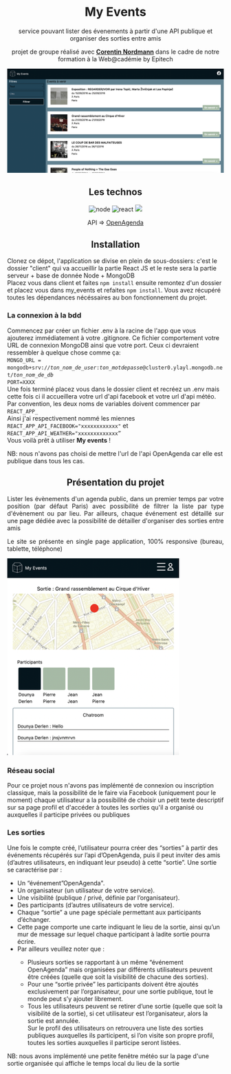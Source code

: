 <h1 align="center">My Events</h1>
<p align="center">service pouvant lister des évenements à partir d'une API publique et organiser des sorties entre amis</p>
<p align="center">projet de groupe réalisé avec <a href="https://github.com/CorentinNrd" target="_blank"><strong>Corentin Nordmann</strong></a> dans le cadre de notre formation à la Web@cadémie by Epitech</p>

<img src="./img_readme_home.png" />
<div align="center">
<h2>Les technos</h2>
<img src="https://img.shields.io/badge/Node.js-339933?style=for-the-badge&logo=nodedotjs&logoColor=white" alt="node" />
<img src="https://img.shields.io/badge/React-20232A?style=for-the-badge&logo=react&logoColor=61DAFB" alt="react" />
<img src="https://img.shields.io/badge/Tailwind_CSS-38B2AC?style=for-the-badge&logo=tailwind-css&logoColor=white" />
<p>API => <a href="https://public.opendatasoft.com/explore/dataset/evenements-publics-cibul/table/?disjunctive.tags&disjunctive.placename&disjunctive.city">OpenAgenda</a></p>
 </div>

<h2 align="center">Installation</h2>
Clonez ce dépot, l'application se divise en plein de sous-dossiers: c'est le dossier "client" qui va accueillir la partie React JS et le reste sera la partie serveur + base de donnée Node + MongoDB <br>
Placez vous dans client et faites <code>npm install</code> ensuite remontez d'un dossier et placez vous dans my_events et refaites <code>npm install</code>. Vous avez récupéré toutes les dépendances nécéssaires au bon fonctionnement du projet.<br>
<h3>La connexion à la bdd</h3>
Commencez par créer un fichier .env à la racine de l'app que vous ajouterez immédiatement à votre .gitignore. Ce fichier comportement votre URL de connexion MongoDB ainsi que votre port. Ceux ci devraient ressembler à quelque chose comme ça: <br>
<code>MONGO_URL = mongodb+srv://<i>ton_nom_de_user</i>:<i>ton_motdepasse</i>@cluster0.ylayl.mongodb.net/<i>ton_nom_de_db</i></code><br>
<code>PORT=XXXX</code><br>
Une fois terminé placez vous dans le dossier client et recréez un .env mais cette fois ci il accueillera votre url d'api facebook et votre url d'api météo. Par convention, les deux noms de variables doivent commencer par <code>REACT_APP_</code><br>
Ainsi j'ai respectivement nommé les miennes <code>REACT_APP_API_FACEBOOK="xxxxxxxxxxxx"</code> et <code>REACT_APP_API_WEATHER="xxxxxxxxxxxxx”</code><br>
Vous voilà prêt à utiliser <strong>My events</strong> ! <br>

NB: nous n'avons pas choisi de mettre l'url de l'api OpenAgenda car elle est publique dans tous les cas.

<h2 align="center">Présentation du projet</h2>
<div align="justify">
  <p>Lister les évènements d'un agenda public, dans un premier temps par votre position (par défaut Paris) avec possibilité de filtrer la liste par type d'évènement    ou par lieu. Par ailleurs, chaque événement est détaillé sur une page dédiée avec la possibilité de détailler d'organiser des sorties entre amis</p>
  <p>Le site se présente en single page application, 100% responsive (bureau, tablette, téléphone)</p>
  <img src="./rwd.png" width="400px" height="auto" alt="rwd"/>
 </div>

<h3>Réseau social</h3>
<p>Pour ce projet nous n'avons pas implémenté de connexion ou inscription classique, mais la possibilité de le faire via Facebook (uniquement pour le moment) chaque utilisateur a la possibilité de choisir un petit texte descriptif sur sa page profil et d'accéder à toutes les sorties qu'il a organisé ou auxquelles il participe privées ou publiques</p>

<h3>Les sorties</h3>
<p>Une fois le compte créé, l’utilisateur pourra créer des “sorties” à partir des événements récupérés sur l’api
d’OpenAgenda, puis il peut inviter des amis (d’autres utilisateurs, en indiquant leur pseudo) à cette “sortie”.
Une sortie se caractérise par :</p>
<ul>
  <li>Un “événement”OpenAgenda".</li>
<li>Un organisateur (un utilisateur de votre service).</li>
<li>Une visibilité (publique / privé, définie par l’organisateur).</li>
<li>Des participants (d’autres utilisateurs de votre service).</li>
<li>Chaque “sortie” a une page spéciale permettant aux participants d’échanger.</li>
<li>Cette page comporte une carte indiquant le lieu de la sortie, ainsi qu’un mur de message sur lequel
chaque participant à ladite sortie pourra écrire.</li>
  <li>Par ailleurs veuillez noter que :</li>
 <ul>
    <li>Plusieurs sorties se rapportant à un même “événement OpenAgenda” mais organisées par différents
    utilisateurs peuvent être créées (quelle que soit la visibilité de chacune des sorties).</li>
    <li>Pour une “sortie privée” les participants doivent être ajoutés exclusivement par l’organisateur, pour
    une sortie publique, tout le monde peut s’y ajouter librement.</li>
    <li>Tous les utilisateurs peuvent se retirer d’une sortie (quelle que soit la visibilité de la sortie), si
    cet utilisateur est l’organisateur, alors la sortie est annulée.</li>
    Sur le profil des utilisateurs on retrouvera une liste des sorties publiques auxquelles ils participent, si
    l’on visite son propre profil, toutes les sorties auxquelles il participe seront listées.</li>
  </ul>
</ul>
<p>NB: nous avons implémenté une petite fenêtre météo sur la page d'une sortie organisée qui affiche le temps local du lieu de la sortie</p>

